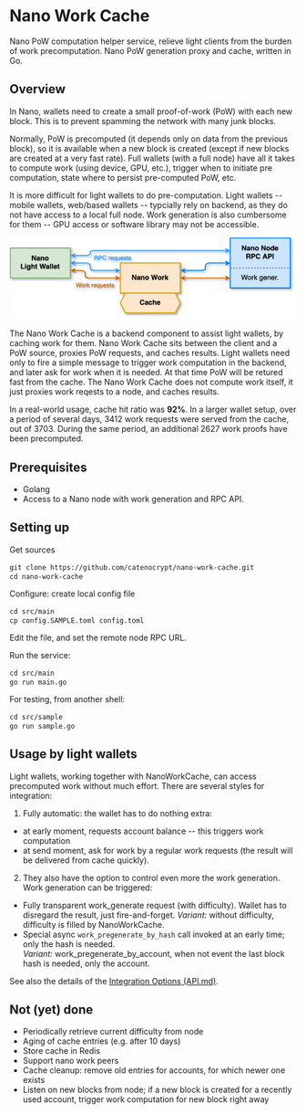 # Nano Work Cache

Nano PoW computation helper service, relieve light clients from the burden of work precomputation.
Nano PoW generation proxy and cache, written in Go.

## Overview

In Nano, wallets need to create a small proof-of-work (PoW) with each new block.
This is to prevent spamming the network with many junk blocks.

Normally, PoW is precomputed (it depends only on data from the previous block), so it is available when a new block is created (except if new blocks are created at a very fast rate).
Full wallets (with a full node) have all it takes to compute work (using device, GPU, etc.), trigger when to initiate pre computation, state where to persist pre-computed PoW, etc.

It is more difficult for light wallets to do pre-computation.
Light wallets -- mobile wallets, web/based wallets -- typcially rely on backend, as they do not have access to a local full node.  Work generation is also cumbersome for them -- GPU access or software library may not be accessible.

![diagram](https://github.com/catenocrypt/nano-work-cache/blob/master/doc/nano_work_cache_diag.png)

The Nano Work Cache is a backend component to assist light wallets, by caching work for them.
Nano Work Cache sits between the client and a PoW source, proxies PoW requests, and caches results.
Light wallets need only to fire a simple message to trigger work computation in the backend, and later ask for work 
when it is needed.  At that time PoW will be retured fast from the cache.
The Nano Work Cache does not compute work itself, it just proxies work reqests to a node, and caches results.

In a real-world usage, cache hit ratio was **92%**.  In a larger wallet setup, over a period of several days, 3412 work requests were served from the cache, out of 3703.  During the same period, an additional 2627 work proofs have been precomputed.

## Prerequisites

* Golang
* Access to a Nano node with work generation and RPC API.

## Setting up

Get sources

```shell
git clone https://github.com/catenocrypt/nano-work-cache.git
cd nano-work-cache
```

Configure: create local config file

```shell
cd src/main
cp config.SAMPLE.toml config.toml
```

Edit the file, and set the remote node RPC URL.

Run the service:

```shell
cd src/main
go run main.go
```

For testing, from another shell:

```shell
cd src/sample
go run sample.go
```

## Usage by light wallets

Light wallets, working together with NanoWorkCache, can access precomputed work without much effort.
There are several styles for integration:

1. Fully automatic: the wallet has to do nothing extra:
- at early moment, requests account balance -- this triggers work computation 
- at send moment, ask for work by a regular work requests (the result will be delivered from cache quickly).

2. They also have the option to control even more the work generation.  Work generation can be triggered:
- Fully transparent work_generate request (with difficulty).  Wallet has to disregard the result, just fire-and-forget.
  _Variant:_ without difficulty, difficulty is filled by NanoWorkCache.
- Special async `work_pregenerate_by_hash` call invoked at an early time; only the hash is needed.  
  _Variant:_  work_pregenerate_by_account, when not event the last block hash is needed, only the account.

See also the details of the [Integration Options (API.md)](API.md).

## Not (yet) done

- Periodically retrieve current difficulty from node
- Aging of cache entries (e.g. after 10 days)
- Store cache in Redis
- Support nano work peers
- Cache cleanup: remove old entries for accounts, for which newer one exists
- Listen on new blocks from node; if a new block is created for a recently used account, trigger work computation for new block right away
